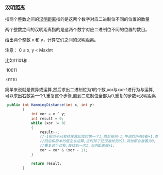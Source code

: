 ### 汉明距离

指两个整数之间的[汉明距离](https://baike.baidu.com/item/汉明距离)指的是这两个数字对应二进制位不同的位置的数量

两个整数之间的汉明距离指的是这两个数字对应二进制位不同的位置的数目。

给出两个整数 x 和 y，计算它们之间的汉明距离。

注意：
0 ≤ x, y < MaxInt

比如11101和

​        10011 

​        01110

简单来说就是做异或运算,然后求出二进制位为1的个数,xor与xor-1进行为与运算,可以求出右数第一个1,重复这个步骤,直到二进制位全部为0,重复的步数=汉明距离

```c#
 public int HammingDistance(int x, int y)
        {
            int xor = x ^ y;
            int result = 0;
            while (xor != 0)
            {
                result++;
                //-1相当于从右往左算起找到第一个1,然后把他-1,中途的所有0都+1,类似十进制的1000-1=0999
                //然后和原本的值左与运算,这时除了还没被找到的1,其他都会被置为0,
                //重复这个过程,每找到一次1,汉明距离就+1;
                xor = xor & (xor - 1);
            }

            return result;
        }
```

